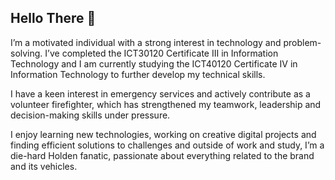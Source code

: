 ## Hello There 👋

I’m a motivated individual with a strong interest in technology and problem-solving. I’ve completed the ICT30120 Certificate III in Information Technology and I am currently studying the ICT40120 Certificate IV in Information Technology to further develop my technical skills.

I have a keen interest in emergency services and actively contribute as a volunteer firefighter, which has strengthened my teamwork, leadership and decision-making skills under pressure.

I enjoy learning new technologies, working on creative digital projects and finding efficient solutions to challenges and outside of work and study, I’m a die-hard Holden fanatic, passionate about everything related to the brand and its vehicles.
